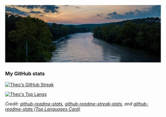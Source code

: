 <img src="images/missouri-river.jpg" width="900">

### My GitHub stats

[![Theo's GitHub Streak](https://streak-stats.demolab.com/?user=theodoremoreland&theme=ocean-gradient)](https://git.io/streak-stats)

[![Theo's Top Langs](https://github-readme-stats.vercel.app/api/top-langs/?username=theodoremoreland&size_weight=0.5&count_weight=0.5&hide=plpgsql,jupyter%20notebook,html,css,dockerfile&langs_count=6&theme=react&&layout=donut&hide_border=true)](https://github.com/anuraghazra/github-readme-stats)

*Credit:
[github-readme-stats](https://github.com/anuraghazra/github-readme-stats), [github-readme-streak-stats](https://github.com/DenverCoder1/github-readme-streak-stats), and [github-readme-stats (Top Languages Card)](https://github.com/anuraghazra/github-readme-stats#top-languages-card)*
